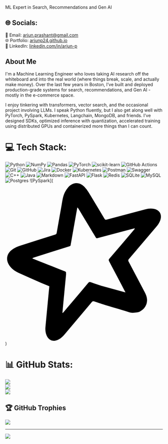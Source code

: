 ML Expert in Search, Recommendations and Gen AI
 

## 🌐 Socials:
📧 Email: [arjun.prashant@gmail.com](mailto:arjun.prashant@gmail.com)  
🌐 Portfolio: [arjunp24.github.io](https://arjunp24.github.io)  
💼 LinkedIn: [linkedin.com/in/arjun-p](https://linkedin.com/in/arjun-p)

## About Me
I'm a Machine Learning Engineer who loves taking AI research off the whiteboard and into the real world (where things break, scale, and actually make money). Over the last few years in Boston, I’ve built and deployed production-grade systems for search, recommendations, and Gen AI - mostly in the e-commerce space.

I enjoy tinkering with transformers, vector search, and the occasional project involving LLMs. I speak Python fluently, but I also get along well with PyTorch, PySpark, Kubernetes, Langchain, MongoDB, and friends. I’ve designed SDKs, optimized inference with quantization, accelerated training using distributed GPUs and containerized more things than I can count.

# 💻 Tech Stack:

![Python](https://img.shields.io/badge/python-3670A0?style=for-the-badge&logo=python&logoColor=ffdd54) ![NumPy](https://img.shields.io/badge/numpy-%23013243.svg?style=for-the-badge&logo=numpy&logoColor=white) ![Pandas](https://img.shields.io/badge/pandas-%23150458.svg?style=for-the-badge&logo=pandas&logoColor=white) ![PyTorch](https://img.shields.io/badge/PyTorch-%23EE4C2C.svg?style=for-the-badge&logo=PyTorch&logoColor=white) ![scikit-learn](https://img.shields.io/badge/scikit--learn-%23F7931E.svg?style=for-the-badge&logo=scikit-learn&logoColor=white) ![GitHub Actions](https://img.shields.io/badge/github%20actions-%232671E5.svg?style=for-the-badge&logo=githubactions&logoColor=white) ![Git](https://img.shields.io/badge/git-%23F05033.svg?style=for-the-badge&logo=git&logoColor=white) ![GitHub](https://img.shields.io/badge/github-%23121011.svg?style=for-the-badge&logo=github&logoColor=white) ![Jira](https://img.shields.io/badge/jira-%230A0FFF.svg?style=for-the-badge&logo=jira&logoColor=white) ![Docker](https://img.shields.io/badge/docker-%230db7ed.svg?style=for-the-badge&logo=docker&logoColor=white) ![Kubernetes](https://img.shields.io/badge/kubernetes-%23326ce5.svg?style=for-the-badge&logo=kubernetes&logoColor=white) ![Postman](https://img.shields.io/badge/Postman-FF6C37?style=for-the-badge&logo=postman&logoColor=white) ![Swagger](https://img.shields.io/badge/-Swagger-%23Clojure?style=for-the-badge&logo=swagger&logoColor=white) ![C++](https://img.shields.io/badge/c++-%2300599C.svg?style=for-the-badge&logo=c%2B%2B&logoColor=white) ![Java](https://img.shields.io/badge/java-%23ED8B00.svg?style=for-the-badge&logo=openjdk&logoColor=white) ![Markdown](https://img.shields.io/badge/markdown-%23000000.svg?style=for-the-badge&logo=markdown&logoColor=white) ![FastAPI](https://img.shields.io/badge/FastAPI-005571?style=for-the-badge&logo=fastapi) ![Flask](https://img.shields.io/badge/flask-%23000.svg?style=for-the-badge&logo=flask&logoColor=white) ![Redis](https://img.shields.io/badge/redis-%23DD0031.svg?style=for-the-badge&logo=redis&logoColor=white) ![SQLite](https://img.shields.io/badge/sqlite-%2307405e.svg?style=for-the-badge&logo=sqlite&logoColor=white) ![MySQL](https://img.shields.io/badge/mysql-4479A1.svg?style=for-the-badge&logo=mysql&logoColor=white) ![Postgres](https://img.shields.io/badge/postgres-%23316192.svg?style=for-the-badge&logo=postgresql&logoColor=white) ![PySpark](<svg role="img" viewBox="0 0 24 24" xmlns="http://www.w3.org/2000/svg"><title>Apache Spark</title><path d="M10.812 0c-.425.013-.845.215-1.196.605a3.593 3.593 0 00-.493.722c-.355.667-.425 1.415-.556 2.143a551.9 551.9 0 00-.726 4.087c-.027.16-.096.227-.244.273C5.83 8.386 4.06 8.94 2.3 9.514c-.387.125-.773.289-1.114.506-1.042.665-1.196 1.753-.415 2.71.346.422.79.715 1.284.936 1.1.49 2.202.976 3.3 1.47.019.01.036.013.053.019h-.004l1.306.535c0 .023.002.045 0 .073-.2 2.03-.39 4.063-.58 6.095-.04.419-.012.831.134 1.23.317.87 1.065 1.148 1.881.701.372-.204.666-.497.937-.818 1.372-1.623 2.746-3.244 4.113-4.872.111-.133.205-.15.363-.098.349.117.697.231 1.045.347h.001c.02.012.045.02.073.03l.142.042c1.248.416 2.68.775 3.929 1.19.4.132.622.164 1.045.098.311-.048.592-.062.828-.236.602-.33.995-.957.988-1.682-.005-.427-.154-.813-.35-1.186-.82-1.556-1.637-3.113-2.461-4.666-.078-.148-.076-.243.037-.375 1.381-1.615 2.756-3.236 4.133-4.855.272-.32.513-.658.653-1.058.308-.878-.09-1.57-1-1.741a2.783 2.783 0 00-1.235.069c-1.974.521-3.947 1.041-5.918 1.57-.175.047-.26.015-.355-.144a353.08 353.08 0 00-2.421-4.018 4.61 4.61 0 00-.652-.849c-.371-.37-.802-.549-1.227-.536zm.172 3.703a.592.592 0 01.189.211c.87 1.446 1.742 2.89 2.609 4.338.07.118.135.16.277.121 1.525-.41 3.052-.813 4.579-1.217.367-.098.735-.193 1.103-.289a.399.399 0 01-.1.2c-1.259 1.48-2.516 2.962-3.779 4.438-.11.13-.12.22-.04.37.937 1.803 1.768 3.309 2.498 4.76l-3.696-1.019c-.538-.18-1.077-.358-1.615-.539-.163-.055-.25-.03-.36.1-1.248 1.488-2.504 2.97-3.759 4.454a.398.398 0 01-.18.132c.035-.378.068-.757.104-1.136.149-1.572.297-3.144.451-4.716-.03-.318.117-.405-.322-.545-1.493-.593-3.346-1.321-4.816-1.905a.595.595 0 01.24-.134c1.797-.57 3.595-1.14 5.394-1.705.127-.04.199-.092.211-.233.013-.148.05-.294.076-.441.241-1.363.483-2.726.726-4.088.068-.386.14-.771.21-1.157z"/></svg>)  
# 📊 GitHub Stats:
![](https://github-readme-stats.vercel.app/api?username=arjunp24&theme=codeSTACKr&hide_border=true&include_all_commits=true&count_private=false)<br/>
![](https://github-readme-streak-stats.herokuapp.com/?user=arjunp24&theme=codeSTACKr&hide_border=true)<br/>
![](https://github-readme-stats.vercel.app/api/top-langs/?username=arjunp24&theme=codeSTACKr&hide_border=true&include_all_commits=true&count_private=false&layout=compact)

## 🏆 GitHub Trophies
![](https://github-profile-trophy.vercel.app/?username=arjunp24&theme=radical&no-frame=true&no-bg=false&margin-w=4)


---
[![](https://visitcount.itsvg.in/api?id=arjunp24&icon=0&color=0)](https://visitcount.itsvg.in)
